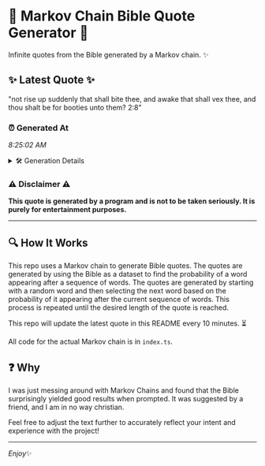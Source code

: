 # 📖 Markov Chain Bible Quote Generator 📖

Infinite quotes from the Bible generated by a Markov chain. ✨

## ✨ Latest Quote ✨
"not rise up suddenly that shall bite thee, and awake that shall vex thee, and thou shalt be for booties unto them? 2:8"

### ⏰ Generated At
*8:25:02 AM*

<details>
    <summary>🛠️ Generation Details</summary>
    <p>
        <strong>🌱 Seed:</strong> not<br>
        <strong>🔄 Iterations:</strong> 22<br>
        <strong>📜 Context History:</strong><br>[ not ]: rise<br>[ not, rise ]: up<br>[ not, rise, up ]: suddenly<br>[ not, rise, up, suddenly ]: that<br>[ not, rise, up, suddenly, that ]: shall<br>[ not, rise, up, suddenly, that, shall ]: bite<br>[ rise, up, suddenly, that, shall, bite ]: thee,<br>[ up, suddenly, that, shall, bite, thee, ]: and<br>[ suddenly, that, shall, bite, thee,, and ]: awake<br>[ that, shall, bite, thee,, and, awake ]: that<br>[ shall, bite, thee,, and, awake, that ]: shall<br>[ bite, thee,, and, awake, that, shall ]: vex<br>[ thee,, and, awake, that, shall, vex ]: thee,<br>[ and, awake, that, shall, vex, thee, ]: and<br>[ awake, that, shall, vex, thee,, and ]: thou<br>[ that, shall, vex, thee,, and, thou ]: shalt<br>[ shall, vex, thee,, and, thou, shalt ]: be<br>[ vex, thee,, and, thou, shalt, be ]: for<br>[ thee,, and, thou, shalt, be, for ]: booties<br>[ and, thou, shalt, be, for, booties ]: unto<br>[ thou, shalt, be, for, booties, unto ]: them?<br>[ shalt, be, for, booties, unto, them? ]: 2:8<br>
    </p>
</details>

### ⚠️ Disclaimer ⚠️
**This quote is generated by a program and is not to be taken seriously. It is purely for entertainment purposes.**

---

## 🔍 How It Works

This repo uses a Markov chain to generate Bible quotes. The quotes are generated by using the Bible as a dataset to find the probability of a word appearing after a sequence of words. The quotes are generated by starting with a random word and then selecting the next word based on the probability of it appearing after the current sequence of words. This process is repeated until the desired length of the quote is reached.

This repo will update the latest quote in this README every 10 minutes. ⏳

All code for the actual Markov chain is in `index.ts`.

## ❓ Why

I was just messing around with Markov Chains and found that the Bible surprisingly yielded good results when prompted. 
It was suggested by a friend, and I am in no way christian.

Feel free to adjust the text further to accurately reflect your intent and experience with the project!

---

*Enjoy*✨
